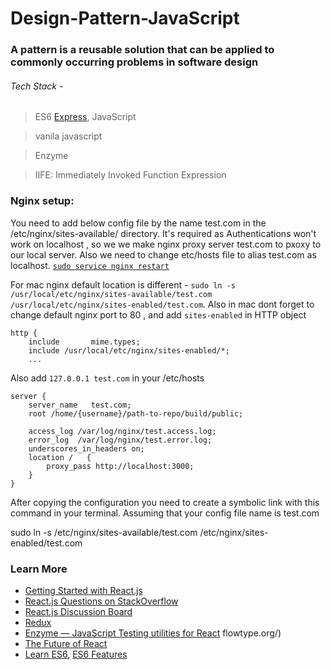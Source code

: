 # Design-Pattern-JavaScript

###  A pattern is a reusable solution that can be applied to commonly occurring problems in software design

###### Tech Stack -

> ES6
> [Express](http://expressjs.com/),
> JavaScript

> vanila javascript

> Enzyme

> IIFE: Immediately Invoked Function Expression


### Nginx setup:

You need to add below config file by the name test.com in the /etc/nginx/sites-available/ directory. It's required as Authentications won't work on localhost , so we we make nginx proxy server test.com to pxoxy to our local server. Also we need to change etc/hosts file to alias test.com as localhost. [`sudo service nginx restart`](https://www.digitalocean.com/community/tutorials/how-to-install-nginx-on-ubuntu-14-04-lts)

For mac nginx default location is different - `sudo ln -s /usr/local/etc/nginx/sites-available/test.com /usr/local/etc/nginx/sites-enabled/test.com`. Also in mac dont forget to change default nginx port to 80 , and add `sites-enabled` in HTTP object

```
http {
    include       mime.types;
    include /usr/local/etc/nginx/sites-enabled/*;
    ...
```

Also add `127.0.0.1 test.com` in your /etc/hosts

```
server {
    server_name   test.com;
    root /home/{username}/path-to-repo/build/public;

    access_log /var/log/nginx/test.access.log;
    error_log  /var/log/nginx/test.error.log;
    underscores_in_headers on;
    location /   {
        proxy_pass http://localhost:3000;
    }
}
```


After copying the configuration you need to create a symbolic link with this command in your terminal. Assuming that your config file name is test.com

sudo ln -s /etc/nginx/sites-available/test.com /etc/nginx/sites-enabled/test.com


### Learn More

  * [Getting Started with React.js](http://facebook.github.io/react/)
  * [React.js Questions on StackOverflow](http://stackoverflow.com/questions/tagged/reactjs)
  * [React.js Discussion Board](https://discuss.reactjs.org/)
  * [Redux](http://redux.js.org/docs/introduction/)
  * [Enzyme — JavaScript Testing utilities for React](http://airbnb.io/enzyme/)
flowtype.org/)
  * [The Future of React](https://github.com/reactjs/react-future)
  * [Learn ES6](https://babeljs.io/docs/learn-es6/), [ES6 Features](https://github.com/lukehoban/es6features#readme)
